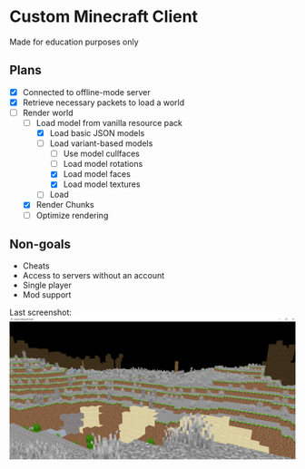 # Custom Minecraft Client
Made for education purposes only


## Plans
* [x] Connected to offline-mode server
* [x] Retrieve necessary packets to load a world
* [ ] Render world
    * [ ] Load model from vanilla resource pack
        * [x] Load basic JSON models
        * [ ] Load variant-based models
            * [ ] Use model cullfaces
            * [ ] Load model rotations
            * [x] Load model faces
            * [x] Load model textures
        * [ ] Load 
    * [x] Render Chunks
    * [ ] Optimize rendering

## Non-goals
* Cheats
* Access to servers without an account
* Single player
* Mod support

Last screenshot:
![Current render](screenshot.png)